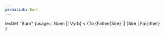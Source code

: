 ```yaml
---
permalink: Burn
---
```

lexDef "Burn" {usage::: Noen || Vyrb} < {To {Father|Sire} || {Sire | Fa(r)ther} } 